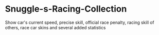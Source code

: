 # Snuggle-s-Racing-Collection
Show car's current speed, precise skill, official race penalty, racing skill of others, race car skins and several added statistics
